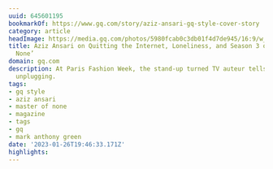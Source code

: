 ```yaml
---
uuid: 645601195
bookmarkOf: https://www.gq.com/story/aziz-ansari-gq-style-cover-story
category: article
headImage: https://media.gq.com/photos/5980fcab0c3db01f4d7de945/16:9/w_1280,c_limit/Aziz-Ansari-GQ-Style-1517-GQ-FEAA04-01.jpg
title: Aziz Ansari on Quitting the Internet, Loneliness, and Season 3 of ‘Master of
  None’
domain: gq.com
description: At Paris Fashion Week, the stand-up turned TV auteur tells us why he’s
  unplugging.
tags:
- gq style
- aziz ansari
- master of none
- magazine
- tags
- gq
- mark anthony green
date: '2023-01-26T19:46:33.171Z'
highlights:
---
```



